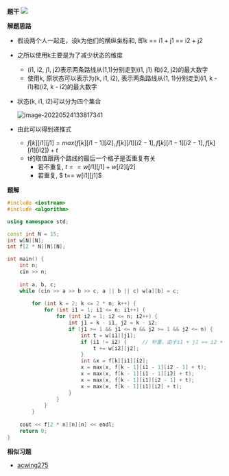 **题干**
![](http://www.cdn.liver0377.xyz/typora/202205241330893.png)





**解题思路**

- 假设两个人一起走，设k为他们的横纵坐标和, 即k == i1 + j1 == i2 + j2

- 之所以使用k主要是为了减少状态的维度

  - (i1, i2, j1, j2)表示两条路线从(1,1)分别走到(i1, j1) 和(i2, j2)的最大数字
  - 使用k, 原状态可以表示为(k, i1, i2), 表示两条路线从(1, 1)分别走到(i1, k - i1)和(i2, k - i2)的最大数字

- 状态(k, i1, i2)可以分为四个集合

  ![image-20220524133817341](http://www.cdn.liver0377.xyz/typora/202205241338388.png)

- 由此可以得到递推式
  - $f[k][i1][j1] = max(f[k][i1 - 1][i2], f[k][i1][i2 - 1], f[k][i1 - 1][i2 - 1], f[k][i1][ii2]) +t$
  - t的取值跟两个路线的最后一个格子是否重复有关
    - 若不重复, $t == w[i1][j1] + w[i2][j2]$
    - 若重复, $ t== w[i1][j1]$ 





**题解**

```cpp
#include <iostream>
#include <algorithm>

using namespace std;

const int N = 15;
int w[N][N];
int f[2 * N][N][N];

int main() {
    int n;
    cin >> n;
    
    int a, b, c;
    while (cin >> a >> b >> c, a || b || c) w[a][b] = c;
    
        for (int k = 2; k <= 2 * n; k++) {
            for (int i1 = 1; i1 <= n; i1++) {
                for (int i2 = 1; i2 <= n; i2++) {
                    int j1 = k - i1, j2 = k - i2;
                    if (j1 >= 1 && j1 <= n && j2 >= 1 && j2 <= n) {
                        int t = w[i1][j1];
                        if (i1 != i2) {     // 判重，由于i1 + j1 == i2 + j2, 所以只需要判断i1是否等于i2即可
                            t += w[i2][j2];   
                        }
                        int &x = f[k][i1][i2];
                        x = max(x, f[k - 1][i1 - 1][i2 - 1] + t);
                        x = max(x, f[k - 1][i1 - 1][i2] + t);
                        x = max(x, f[k - 1][i1][i2 - 1] + t);
                        x = max(x, f[k - 1][i1][i2] + t);
                    }
                }
            }
        }
    
    cout << f[2 * n][n][n] << endl;
    return 0;
}
```





**相似习题**

- [acwing275](https://www.acwing.com/problem/content/277/)

